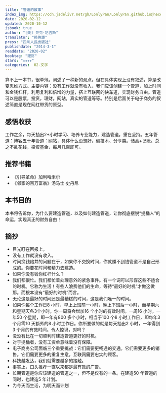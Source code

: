 ```yaml
---
title: "管道的故事"
index_img: https://cdn.jsdelivr.net/gh/LonlyPan/LonlyPan.github.io@hexo_source/hexo_images/管道的故事/管道的故事.jpg
date: 2020-02-12
updated: 2020-10-12
isbook: true
author: "[美] ⻉克·哈吉斯"
translator: "赖伟雄"
press: "四川人⺠出版社"
publishdate: "2014-3-1"
readdate: "2020-02"
booktag: "理财"
stars: "★★★★" 
categories:  02-文学
---
```


算不上一本书，很单薄。阐述了一种新的观点，但在具体实现上没有叙述，算是改变思维方式。主要内容：没有工作就没有收入，我们应该创建一个管道，加上时间和金钱杠杆，利用复利和倍增的力量，搭上互联网的快⻋道，实现财务自由。管道可以是股票，投资，理财，网站，真实的管道等等。特别是后面关于电子商务的叙述简直是现在网红带货的原型。
<!--more-->

## 感悟收获
工作之余，每天抽出2+小时学习、培养专业能力，建造管道。重在坚持。五年管道：博客五十年管道：网站，具体什么没想好，偏技术、分享类。储蓄+记账。总之不乱花钱，投资基金，每月几百即可。

## 推荐书籍
- 《引导革命》加利哈米尔
- 《邻家的百万富翁》汤⻢士·史丹尼

## 本书目的

本书将告诉你，为什么要建造管道，以及如何建造管道，让你彻底摆脱“提桶人”的命运，实现真正的财务自由！

## 摘抄

- 目光盯在回报上。
- 没有工作就没有收入。
- 时间换钱陷井的问题在于，如果你不交换时间，你就赚不到钱管道不是自己形成的。你要花时间和精力去建造。
- 如果你没有钱你杠杆什么？
- 我们都很忙。我们都忙着处理意外的紧急事件。有一个词可以形容这些不适合的时机。它称为生活！有些人浪费他们的生命，等待“最好的时机”才做这做那。而根本没有“最好的时机”而言。
- 无论这是最好的时间还是最糟糕的时间，这是我们唯一的时间。
- 如果你每个工作日8 小时，早上上班前一小时，晚上下班后一小时，而星期六和星期天各3个小时，你一周将会增加16 个小时的有效时间。一周16 小时，一年50 个星期，即一年有800 多个小时，相当于100 个8 小时工作日，即每年3 个月零10 天额外的8 小时工作日。你所要做的就是每天抽出2 小时，一年得到3 个月的有效时间。令人惊讶，对吗？
- 没没有比在一切顺利时建造管道更好的时机。
- 对于提桶者，没有工资单意味着没有保障。
- 电子商务公司面临三个重要挑战：它们需要更畅通的交通。它们需要更多的销售。它们需要更多的重复生意。互联网需要忠实的顾客。
- 科技越发达，我们就需要越多的接触。
- 事实上，口头推荐一直以来都是最有效的广告。
- ⻓期管道是你应该建造的管道之一，但不是仅有的一条。在建造50 年管道的同时，也建造5 年计划。
- 为今天而生活，为明天而计划

